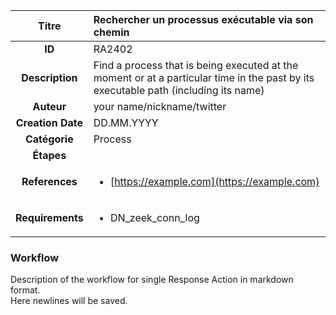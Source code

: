 | Titre                       | Rechercher un processus exécutable via son chemin         |
|:---------------------------:|:--------------------|
| **ID**                      | RA2402            |
| **Description**             | Find a process that is being executed at the moment or at a particular time in the past by its executable path (including its name)   |
| **Auteur**                  | your name/nickname/twitter        |
| **Creation Date**           | DD.MM.YYYY |
| **Catégorie**                | Process      |
| **Étapes**                   || 
| **References** |<ul><li>[https://example.com](https://example.com)</li></ul>|
| **Requirements** |<ul><li>DN_zeek_conn_log</li></ul>|

### Workflow

Description of the workflow for single Response Action in markdown format.  
Here newlines will be saved.
